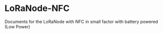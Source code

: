 # LoRaNode-NFC
Documents for the LoRaNode with NFC in small factor with battery powered (Low Power)
